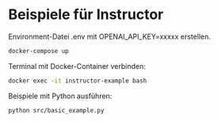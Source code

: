 # Beispiele für Instructor

Environment-Datei .env mit OPENAI_API_KEY=xxxxx erstellen.

```bash
docker-compose up
```

Terminal mit Docker-Container verbinden:

```bash
docker exec -it instructor-example bash
```

Beispiele mit Python ausführen:

```bash
python src/basic_example.py
```